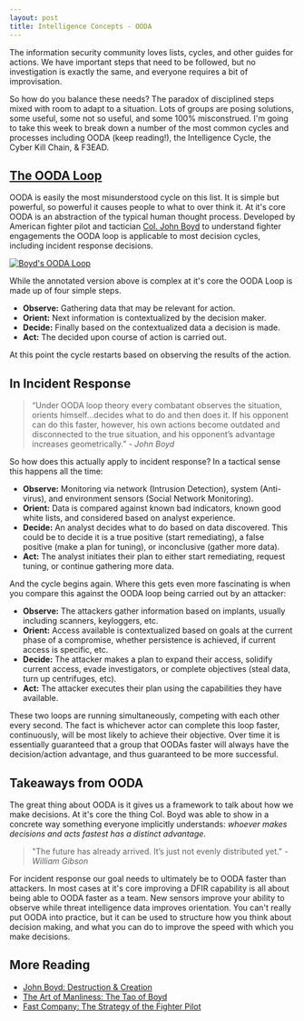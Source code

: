 ```yaml
---
layout: post
title: Intelligence Concepts - OODA
---
```


The information security community loves lists, cycles, and other guides for actions. We have important steps that need to be followed, but no investigation is exactly the same, and everyone requires a bit of improvisation.

So how do you balance these needs? The paradox of disciplined steps mixed with room to adapt to a situation. Lots of groups are posing solutions, some useful, some not so useful, and some 100% misconstrued. I'm going to take this week to break down a number of the most common cycles and processes including OODA (keep reading!), the Intelligence Cycle, the Cyber Kill Chain, & F3EAD.

## [The OODA Loop](http://en.wikipedia.org/wiki/OODA_loop)
OODA is easily the most misunderstood cycle on this list. It is simple but powerful, so powerful it causes people to what to over think it. At it's core OODA is an abstraction of the typical human thought process. Developed by American fighter pilot and tactician [Col. John Boyd](http://en.wikipedia.org/wiki/John_Boyd_(military_strategist)) to understand fighter engagements the OODA loop is applicable to most decision cycles, including incident response decisions.

[![Boyd's OODA Loop](http://upload.wikimedia.org/wikipedia/commons/3/3a/OODA.Boyd.svg)](http://en.wikipedia.org/wiki/OODA_loop)

While the annotated version above is complex at it's core the OODA Loop is made up of four simple steps.

- __Observe:__ Gathering data that may be relevant for action.
- __Orient:__ Next information is contextualized by the decision maker.
- __Decide:__ Finally based on the contextualized data a decision is made.
- __Act:__ The decided upon course of action is carried out.

At this point the cycle restarts based on observing the results of the action.

## In Incident Response

> “Under OODA loop theory every combatant observes the situation, orients himself…decides what to do and then does it. If his opponent can do this faster, however, his own actions become outdated and disconnected to the true situation, and his opponent’s advantage increases geometrically.” _- John Boyd_

So how does this actually apply to incident response? In a tactical sense this happens all the time:

- __Observe:__ Monitoring via network (Intrusion Detection), system (Anti-virus), and environment sensors (Social Network Monitoring).
- __Orient:__ Data is compared against known bad indicators, known good white lists, and considered based on analyst experience.
- __Decide:__ An analyst decides what to do based on data discovered. This could be to decide it is a true positive (start remediating), a false positive (make a plan for tuning), or inconclusive (gather more data).
- __Act:__ The analyst initiates their plan to either start remediating, request tuning, or continue gathering more data.

And the cycle begins again. Where this gets even more fascinating is when you compare this against the OODA loop being carried out by an attacker:

- __Observe:__ The attackers gather information based on implants, usually including scanners, keyloggers, etc.
- __Orient:__ Access available is contextualized based on goals at the current phase of a compromise, whether persistence is achieved, if current access is specific, etc.
- __Decide:__ The attacker makes a plan to expand their access, solidify current access, evade investigators, or complete objectives (steal data, turn up centrifuges, etc).
- __Act:__ The attacker executes their plan using the capabilities they have available.

These two loops are running simultaneously, competing with each other every second. The fact is whichever actor can complete this loop faster, continuously, will be most likely to achieve their objective. Over time it is essentially guaranteed that a group that OODAs faster will always have the decision/action advantage, and thus guaranteed to be more successful.

## Takeaways from OODA

The great thing about OODA is it gives us a framework to talk about how we make decisions. At it's core the thing Col. Boyd was able to show in a concrete way something everyone implicitly understands: _whoever makes decisions and acts fastest has a distinct advantage_.

> "The future has already arrived. It’s just not evenly distributed yet." _- William Gibson_

For incident response our goal needs to ultimately be to OODA faster than attackers. In most cases at it's core improving a DFIR capability is all about being able to OODA faster as a team. New sensors improve your ability to observe while threat intelligence data improves orientation. You can't really put OODA into practice, but it can be used to structure how you think about decision making, and what you can do to improve the speed with which you make decisions.  


## More Reading
- [<i class="fa fa-file-pdf-o"></i> John Boyd: Destruction & Creation](http://www.goalsys.com/books/documents/DESTRUCTION_AND_CREATION.pdf)
- [The Art of Manliness: The Tao of Boyd](http://www.artofmanliness.com/2014/09/15/ooda-loop/)
- [Fast Company: The Strategy of the Fighter Pilot](http://www.fastcompany.com/44983/strategy-fighter-pilot)
